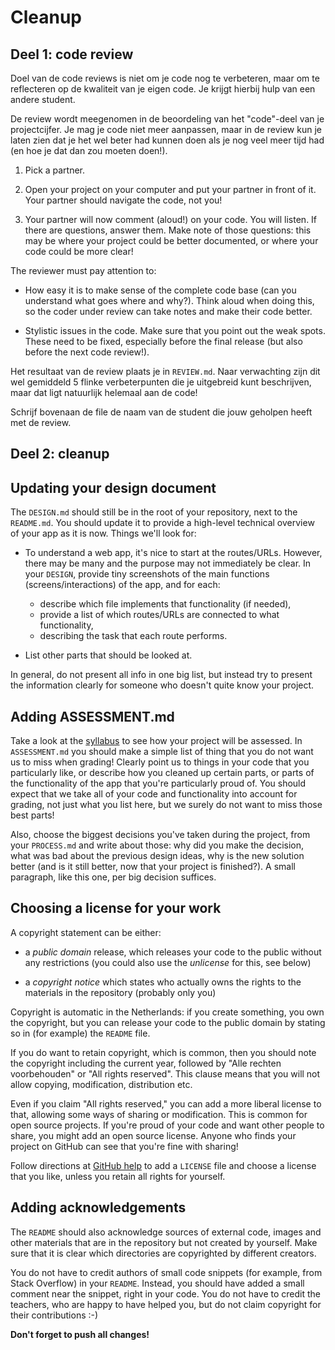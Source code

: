 # Cleanup

## Deel 1: code review

Doel van de code reviews is niet om je code nog te verbeteren, maar om te reflecteren op de kwaliteit van je eigen code. Je krijgt hierbij hulp van een andere student.

De review wordt meegenomen in de beoordeling van het "code"-deel van je projectcijfer. Je mag je code niet meer aanpassen, maar in de review kun je laten zien dat je het wel beter had kunnen doen als je nog veel meer tijd had (en hoe je dat dan zou moeten doen!).

1. Pick a partner.

2. Open your project on your computer and put your partner in front of it. Your partner should navigate the code, not you!

3. Your partner will now comment (aloud!) on your code. You will listen. If there are questions, answer them. Make note of those questions: this may be where your project could be better documented, or where your code could be more clear!

The reviewer must pay attention to:

- How easy it is to make sense of the complete code base (can you understand what goes where and why?). Think aloud when doing this, so the coder under review can take notes and make their code better.

- Stylistic issues in the code. Make sure that you point out the weak spots. These need to be fixed, especially before the final release (but also before the next code review!).

Het resultaat van de review plaats je in `REVIEW.md`. Naar verwachting zijn dit wel gemiddeld 5 flinke verbeterpunten die je uitgebreid kunt beschrijven, maar dat ligt natuurlijk helemaal aan de code!

Schrijf bovenaan de file de naam van de student die jouw geholpen heeft met de review.

## Deel 2: cleanup

## Updating your design document

The `DESIGN.md` should still be in the root of your repository, next to the `README.md`. You should update it to provide a high-level technical overview of your app as it is now. Things we'll look for:

- To understand a web app, it's nice to start at the routes/URLs. However, there may be many and the purpose may not immediately be clear. In your `DESIGN`, provide tiny screenshots of the main functions (screens/interactions) of the app, and for each:

    - describe which file implements that functionality (if needed),
    - provide a list of which routes/URLs are connected to what functionality,
    - describing the task that each route performs.

- List other parts that should be looked at.

In general, do not present all info in one big list, but instead try to present the information clearly for someone who doesn't quite know your project.

## Adding ASSESSMENT.md

Take a look at the [syllabus](/syllabus) to see how your project will be assessed. In `ASSESSMENT.md` you should make a simple list of thing that you do not want us to miss when grading! Clearly point us to things in your code that you particularly like, or describe how you cleaned up certain parts, or parts of the functionality of the app that you're particularly proud of. You should expect that we take all of your code and functionality into account for grading, not just what you list here, but we surely do not want to miss those best parts!

Also, choose the biggest decisions you've taken during the project, from your `PROCESS.md` and write about those: why did you make the decision, what was bad about the previous design ideas, why is the new solution better (and is it still better, now that your project is finished?). A small paragraph, like this one, per big decision suffices.

## Choosing a license for your work

A copyright statement can be either:

- a *public domain* release, which releases your code to the public without any restrictions (you could also use the *unlicense* for this, see below)

- a *copyright notice* which states who actually owns the rights to the materials in the repository (probably only you)

Copyright is automatic in the Netherlands: if you create something, you own the copyright, but you can release your code to the public domain by stating so in (for example) the `README` file.

If you do want to retain copyright, which is common, then you should note the copyright including the current year, followed by "Alle rechten voorbehouden" or "All rights reserved". This clause means that you will not allow copying, modification, distribution etc.

Even if you claim "All rights reserved," you can add a more liberal license to that, allowing some ways of sharing or modification. This is common for open source projects. If you're proud of your code and want other people to share, you might add an open source license. Anyone who finds your project on GitHub can see that you're fine with sharing!

Follow directions at [GitHub help](https://help.github.com/articles/adding-a-license-to-a-repository/) to add a `LICENSE` file and choose a license that you like, unless you retain all rights for yourself.

## Adding acknowledgements

The `README` should also acknowledge sources of external code, images and other materials that are in the repository but not created by yourself. Make sure that it is clear which directories are copyrighted by different creators.

You do not have to credit authors of small code snippets (for example, from Stack Overflow) in your `README`. Instead, you should have added a small comment near the snippet, right in your code. You do not have to credit the teachers, who are happy to have helped you, but do not claim copyright for their contributions :-)

**Don't forget to push all changes!**
